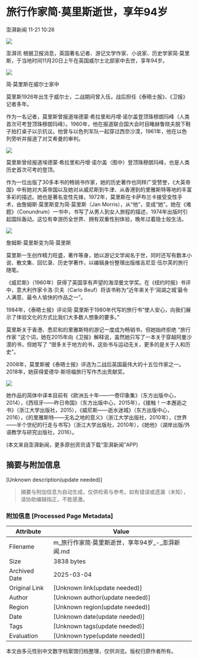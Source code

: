 # 旅行作家简·莫里斯逝世，享年94岁

澎湃新闻 11-21 10:26

![](https://file.thepaper.cn/wap/v6/img/kb_zhaiyao.png)

澎湃讯 根据卫报消息，英国著名记者、游记文学作家、小说家、历史学家简·莫里斯，于当地时间11月20日上午在英国威尔士北部家中去世，享年94岁。

![](https://imagepphcloud.thepaper.cn/pph/image/100/4/131.jpg)

简·莫里斯在威尔士家中

莫里斯1926年出生于威尔士，二战期间曾入伍，战后担任《泰晤士报》、《卫报》记者多年。

作为一名记者，莫里斯曾报道埃德蒙·希拉里和丹增·诺尔盖登顶珠穆朗玛峰（人类首次可考登顶珠穆朗玛峰）。1960年，他在报道联合国大会时目睹赫鲁晓夫脱下鞋子拍打桌子以示抗议。他曾与以色列军队一起穿过西奈沙漠，1961年，他在以色列旁听并报道了对艾希曼的审判。

![](https://imagepphcloud.thepaper.cn/pph/image/100/4/130.jpg)

莫里斯曾经报道埃德蒙·希拉里和丹增·诺尔盖（图中）登顶珠穆朗玛峰，也是人类历史首次可考的登顶。

作为一位出版了30多本书的畅销书作家，她的历史著作也同样广受赞誉，《大英帝国》中有她对大英帝国以及她对从威尼斯到牛津、从香港到的里雅斯特等地的丰富多彩的描述。她也是著名变性先锋，1972年，莫里斯在卡萨布兰卡接受变性手术，由詹姆斯·莫里斯变为简·莫里斯（Jan Morris），从“他”，变成“她”。她在《难题》（Conundrum）一书中，书写了从男人到女人旅程的描述，1974年出版时引起国际轰动。这位有幸游历全世界、拥有双重性别体验，晚年过着隐士般生活。

![](https://imagepphcloud.thepaper.cn/pph/image/100/4/128.jpeg)

詹姆斯·莫里斯变为简·莫里斯

莫里斯一生创作精力旺盛，著作等身，她以游记文学闻名于世，同时还写有数本小说、散文集、回忆录、历史学著作，以编辑身份整理出版维吉尼亚·伍尔芙的旅行随笔。

《威尼斯》（1960年）获得了英国享有声望的海涅曼文学奖。在《纽约时报》书评中，意大利作家卡洛·贝夫（Carlo Beuf）将该书称为“近年来关于‘潟湖之城’最令人满意、最令人愉快的作品之一”。

1984年，《泰晤士报》评论简·莫里斯于1980年代写的旅行书“使人安心，向我们展示了体验文化的方式比我们大多数人想象的要多。”

莫里斯关于香港、悉尼和的里雅斯特的游记一度成为畅销书，但她始终拒绝 "旅行作家 "这个词，她在2015年向《卫报》解释说，虽然她只写了一本关于穿越阿曼沙漠的书，但她写了 “很多关于地方的书，这些书与运动无关，更多的是关于人和历史"。

2008年，莫里斯被《泰晤士报》评选为二战后英国最伟大的十五位作家之一。2018年，她获得爱德华·斯坦福旅行写作杰出贡献奖。

![](https://imagepphcloud.thepaper.cn/pph/image/100/4/129.jpg)

她作品的简体中译本目前有《欧洲五十年——一卷印象集》（东方出版中心，2014），《西班牙——昨日帝国》（东方出版中心，2015年），《接触！一本邂逅之书》（浙江大学出版社，2015），《威尼斯——逝水迷城》（东方出版中心，2016），《的里雅斯特——无名之地的意义》（浙江大学出版社，2010年），《世界——半个世纪的行走与书写》（浙江大学出版社，2010年），《她他》（湖岸出版/外语教学与研究出版社，2016）。

(本文来自澎湃新闻，更多原创资讯请下载“澎湃新闻”APP)
<!-- tcd_original_link https://m.thepaper.cn/kuaibao_detail.jsp?contid=10084545&from=kuaibao -->


## 摘要与附加信息

<!-- tcd_abstract -->
[Unknown description(update needed)]
<!-- tcd_abstract_end -->

> 摘要与附加信息为自动生成，仅供检索与参考。如有错误或遗漏（未知），请协助编辑指正，不胜感激。

### 附加信息 [Processed Page Metadata]

| Attribute       | Value                                  |
|-----------------|----------------------------------------|
| Filename        | m_旅行作家简·莫里斯逝世，享年94岁_-_澎湃新闻.md                             |
| Size            | 3838 bytes                           |
| Archived Date   | 2025-03-04                             |
| Original Link   | [Unknown link(update needed)]                       |
| Author          | [Unknown author(update needed)]                               |
| Region          | [Unknown region(update needed)]                               |
| Date            | [Unknown date(update needed)]                                 |
| Tags            | [Unknown tags(update needed)]                                 |
| Evaluation            | [Unknown type(update needed)]                                 |
<!-- tcd_table_end -->

本文由多元性别中文数字档案馆归档整理，仅供浏览。版权归原作者所有。
